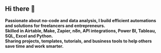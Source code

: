 ## Hi there 👋

**Passionate about no-code and data analysis, I build efficient automations and solutions for freelancers and entrepreneurs.  
Skilled in Airtable, Make, Zapier, n8n, API integrations, Power BI, Tableau, SQL, Excel and Python.  
Sharing projects, templates, tutorials, and business tools to help others save time and work smarter.**


  

  
